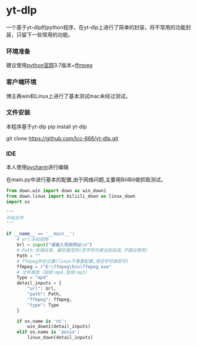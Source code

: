 # yt-dlp
一个基于yt-dlp的python程序，在yt-dlp上进行了简单的封装，将不常用的功能封装，只留下一些常用的功能。

### 环境准备
建议使用[python官网](https://www.python.org/)3.7版本+[ffmpeg](https://ffmpeg.org/)

### 客户端环境
博主再win和Linux上进行了基本测试mac未经过测试。

###  文件安装
本程序基于yt-dlp
pip install yt-dlp

git clone https://github.com/lcc-666/yt-dlp.git

### IDE
本人使用[pycharm](https://www.jetbrains.com/pycharm/)进行编辑

在main.py中进行基本的配置,由于网络问题,主要用BiliBili做抓取测试。

```python
from down.win import down as win_down1
from down.linux import biliili_down as linux_down
import os

"""
开始文件
"""

if __name__ == '__main__':
    # url:B站视频
    Url = input("请输入视频网址\n")
    # Path:存储目录，最好是空的(空字符代表当前目录,不建议修改)
    Path = ""
    # ffmpeg所在位置(linux不需要配置,用空字符串即可)
    ffmpeg = r"E:\ffmpeg\bin\ffmpeg.exe"
    # 文件类型（视频:mp4,音频:mp3）
    Type = "mp4"
    detail_inputs = {
        "url": Url,
        "path": Path,
        "ffmpeg": ffmpeg,
        "type": Type
    }

    if os.name is 'nt':
        win_down1(detail_inputs)
    elif os.name is 'posix':
        linux_down(detail_inputs)
```
